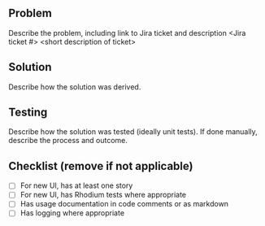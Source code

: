 ## Problem
Describe the problem, including link to Jira ticket and description
\<Jira ticket #\> \<short description of ticket\>

## Solution
Describe how the solution was derived.

## Testing
Describe how the solution was tested (ideally unit tests). If done manually, describe the process and outcome.

## Checklist (remove if not applicable)
- [ ] For new UI, has at least one story
- [ ] For new UI, has Rhodium tests where appropriate
- [ ] Has usage documentation in code comments or as markdown
- [ ] Has logging where appropriate
